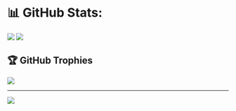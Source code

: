 # 📊 GitHub Stats:
![](https://github-readme-stats.vercel.app/api?username=KarbitsCode&theme=transparent&hide_border=false&include_all_commits=true&count_private=true&show_icons=true)
![](https://github-readme-streak-stats.herokuapp.com/?user=KarbitsCode&theme=transparent&hide_border=false&mode=weekly)

## 🏆 GitHub Trophies
![](https://github-profile-trophy.vercel.app/?username=KarbitsCode&theme=algolia&no-frame=false&no-bg=true&margin-w=4)

---
[![](https://visitcount.itsvg.in/api?id=KarbitsCode&icon=1&color=0)](https://visitcount.itsvg.in)

<!-- Proudly created with GPRM ( https://gprm.itsvg.in ) -->
